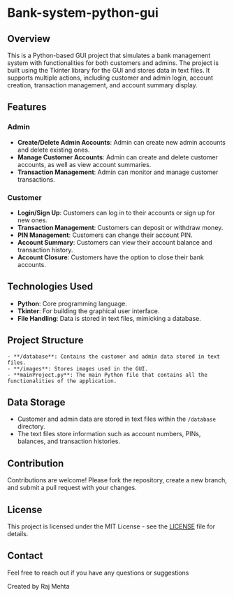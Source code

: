 # Bank-system-python-gui

## Overview
This is a Python-based GUI project that simulates a bank management system with functionalities for both customers and admins. The project is built using the Tkinter library for the GUI and stores data in text files. It supports multiple actions, including customer and admin login, account creation, transaction management, and account summary display.

## Features
### Admin
- **Create/Delete Admin Accounts**: Admin can create new admin accounts and delete existing ones.
- **Manage Customer Accounts**: Admin can create and delete customer accounts, as well as view account summaries.
- **Transaction Management**: Admin can monitor and manage customer transactions.

### Customer
- **Login/Sign Up**: Customers can log in to their accounts or sign up for new ones.
- **Transaction Management**: Customers can deposit or withdraw money.
- **PIN Management**: Customers can change their account PIN.
- **Account Summary**: Customers can view their account balance and transaction history.
- **Account Closure**: Customers have the option to close their bank accounts.

## Technologies Used
- **Python**: Core programming language.
- **Tkinter**: For building the graphical user interface.
- **File Handling**: Data is stored in text files, mimicking a database.

## Project Structure
```
- **/database**: Contains the customer and admin data stored in text files.
- **/images**: Stores images used in the GUI.
- **mainProject.py**: The main Python file that contains all the functionalities of the application.
```


## Data Storage
- Customer and admin data are stored in text files within the `/database` directory.
- The text files store information such as account numbers, PINs, balances, and transaction histories.

## Contribution
Contributions are welcome! Please fork the repository, create a new branch, and submit a pull request with your changes.

## License
This project is licensed under the MIT License - see the [LICENSE](LICENSE) file for details.

## Contact
Feel free to reach out if you have any questions or suggestions

Created by Raj Mehta
